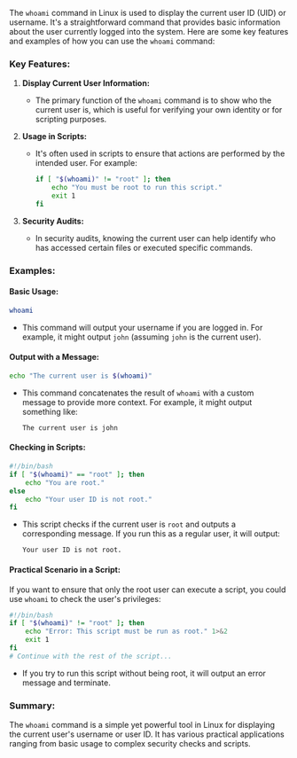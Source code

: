  The `whoami` command in Linux is used to display the current user ID (UID) or username. It's a straightforward command that provides basic information about the user currently logged into the system. Here are some key features and examples of how you can use the `whoami` command:

### Key Features:
1. **Display Current User Information:**
   - The primary function of the `whoami` command is to show who the current user is, which is useful for verifying your own identity or for scripting purposes.
   
2. **Usage in Scripts:**
   - It's often used in scripts to ensure that actions are performed by the intended user. For example:
     ```bash
     if [ "$(whoami)" != "root" ]; then
         echo "You must be root to run this script."
         exit 1
     fi
     ```
   
3. **Security Audits:**
   - In security audits, knowing the current user can help identify who has accessed certain files or executed specific commands.

### Examples:

#### Basic Usage:
```bash
whoami
```
- This command will output your username if you are logged in. For example, it might output `john` (assuming `john` is the current user).

#### Output with a Message:
```bash
echo "The current user is $(whoami)"
```
- This command concatenates the result of `whoami` with a custom message to provide more context. For example, it might output something like:
  ```
  The current user is john
  ```

#### Checking in Scripts:
```bash
#!/bin/bash
if [ "$(whoami)" == "root" ]; then
    echo "You are root."
else
    echo "Your user ID is not root."
fi
```
- This script checks if the current user is `root` and outputs a corresponding message. If you run this as a regular user, it will output:
  ```
  Your user ID is not root.
  ```

#### Practical Scenario in a Script:
If you want to ensure that only the root user can execute a script, you could use `whoami` to check the user's privileges:
```bash
#!/bin/bash
if [ "$(whoami)" != "root" ]; then
    echo "Error: This script must be run as root." 1>&2
    exit 1
fi
# Continue with the rest of the script...
```
- If you try to run this script without being root, it will output an error message and terminate.

### Summary:
The `whoami` command is a simple yet powerful tool in Linux for displaying the current user's username or user ID. It has various practical applications ranging from basic usage to complex security checks and scripts.

